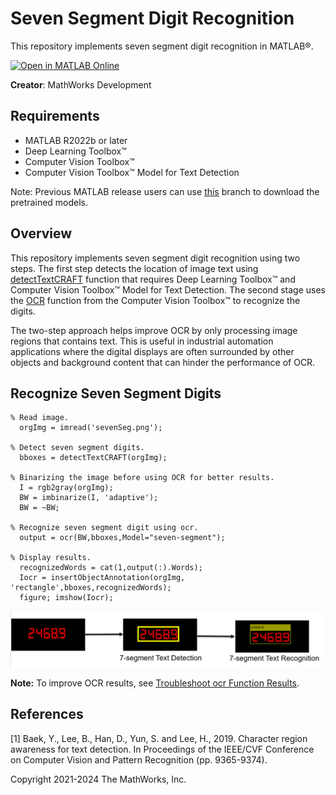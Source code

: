 # Seven Segment Digit Recognition

This repository implements seven segment digit recognition in MATLAB&reg;.

[![Open in MATLAB Online](https://www.mathworks.com/images/responsive/global/open-in-matlab-online.svg)](https://matlab.mathworks.com/open/github/v1?repo=matlab-deep-learning/Seven-Segment-Digit-Recognition)

**Creator**: MathWorks Development

Requirements
------------  

- MATLAB R2022b or later
- Deep Learning Toolbox&trade;
- Computer Vision Toolbox&trade;
- Computer Vision Toolbox&trade; Model for Text Detection

Note: Previous MATLAB release users can use [this](https://github.com/matlab-deep-learning/Seven-Segment-Digit-Recognition/tree/previous) branch to download the pretrained models.

Overview
--------

This repository implements seven segment digit recognition using two steps. The first step detects the location of image text using [detectTextCRAFT](https://in.mathworks.com/help/vision/ref/detecttextcraft.html) function that requires Deep Learning Toolbox&trade; and Computer Vision Toolbox&trade; Model for Text Detection. The second stage uses the [OCR](https://in.mathworks.com/help/vision/ref/ocr.html) function from the Computer Vision Toolbox&trade; to recognize the digits. 

The two-step approach helps improve OCR by only processing image regions that contains text. This is useful in industrial automation applications where the digital displays are often surrounded by other objects and background content that can hinder the performance of OCR. 

Recognize Seven Segment Digits
---------------------------------------

```
% Read image.
  orgImg = imread('sevenSeg.png');
  
% Detect seven segment digits.
  bboxes = detectTextCRAFT(orgImg);

% Binarizing the image before using OCR for better results.
  I = rgb2gray(orgImg);
  BW = imbinarize(I, 'adaptive');
  BW = ~BW;
  
% Recognize seven segment digit using ocr.
  output = ocr(BW,bboxes,Model="seven-segment");
 
% Display results.
  recognizedWords = cat(1,output(:).Words);
  Iocr = insertObjectAnnotation(orgImg, 'rectangle',bboxes,recognizedWords);
  figure; imshow(Iocr);
```

<img src="images/workflow.PNG" alt ="image"/>

**Note:** To improve OCR results, see [Troubleshoot ocr Function Results](https://in.mathworks.com/help/vision/ug/troubleshoot-ocr-function-results.html).

References
---------------------------------------
[1] Baek, Y., Lee, B., Han, D., Yun, S. and Lee, H., 2019. Character region awareness for text detection. In Proceedings of the IEEE/CVF Conference on Computer Vision and Pattern Recognition (pp. 9365-9374).

Copyright 2021-2024 The MathWorks, Inc.
